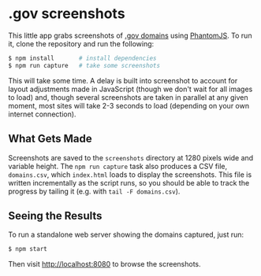 # .gov screenshots
This little app grabs screenshots of
[.gov domains](https://18f.gsa.gov/2014/12/18/a-complete-list-of-gov-domains/)
using [PhantomJS](http://phantomjs.org/). To run it, clone the repository and
run the following:

```sh
$ npm install       # install dependencies
$ npm run capture   # take some screenshots
```

This will take some time. A delay is built into screenshot to account for
layout adjustments made in JavaScript (though we don't wait for all images to
load) and, though several screenshots are taken in parallel at any given
moment, most sites will take 2-3 seconds to load (depending on your own
internet connection).

## What Gets Made
Screenshots are saved to the `screenshots` directory at 1280 pixels wide and
variable height. The `npm run capture` task also produces a CSV file,
`domains.csv`, which `index.html` loads to display the screenshots. This file
is written incrementally as the script runs, so you should be able to track the
progress by tailing it (e.g. with `tail -F domains.csv`).

## Seeing the Results
To run a standalone web server
showing the domains captured, just run:

```sh
$ npm start
```

Then visit [http://localhost:8080](http://localhost:8080) to browse the
screenshots.
